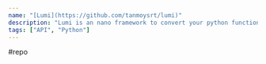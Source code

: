 ```yaml
---
name: "[Lumi](https://github.com/tanmoysrt/lumi)"
description: "Lumi is an nano framework to convert your python functions into a REST API without any extra headache."
tags: ["API", "Python"]
---
```

#repo